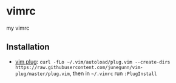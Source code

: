 # vimrc
my vimrc

## Installation

- [vim plug](https://github.com/junegunn/vim-plug): `curl -fLo ~/.vim/autoload/plug.vim --create-dirs https://raw.githubusercontent.com/junegunn/vim-plug/master/plug.vim`, then in `~/.vimrc` run `:PlugInstall`
